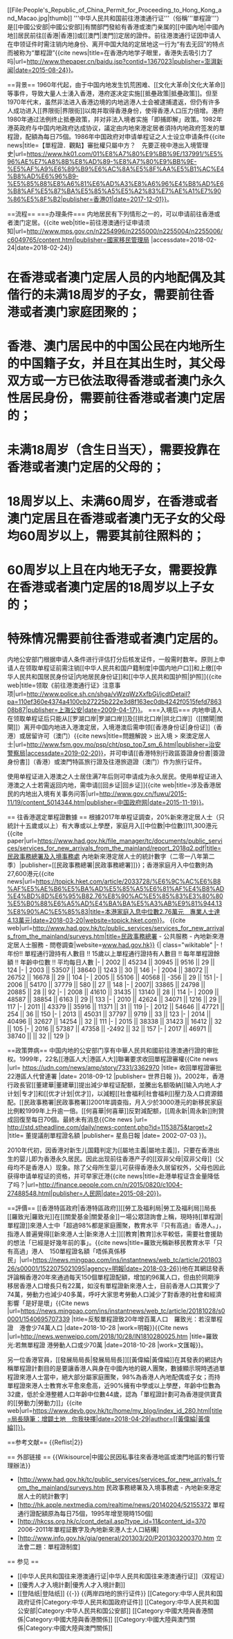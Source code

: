 [[File:People's_Republic_of_China_Permit_for_Proceeding_to_Hong_Kong_and_Macao.jpg|thumb]]
'''中华人民共和国前往港澳通行证'''（俗稱'''單程證'''）是[[中國公安部|中國公安部]]有關部門發給有香港或澳门亲属的[[中國內地|中國內地]]居民前往[[香港|香港]]或[[澳門|澳門]]定居的證件。前往港澳通行证因申请人在申领证件时需注销内地身份、离开中国大陆的定居地这一行为“有去无回”的特点而被称为“單程證”<ref>{{cite news|title=在香港内地学子眼里，香港失去吸引力了吗|url=http://www.thepaper.cn/baidu.jsp?contid=1367023|publisher=澎湃新闻|date=2015-08-24}}</ref>。

==背景==
1960年代起，由于中国内地发生饥荒困难、[[文化大革命|文化大革命]]等事件，导致大量人士湧入香港，港府遂决定实施[[抵壘政策|抵壘政策]]。但至1970年代末，虽然非法进入香港边境的内地逃港人士会被逮捕遣返，但仍有许多人成功进入[[界限街|界限街]]以南并取得香港身份，使得香港人口压力倍增。港府1980年通过法例终止抵壘政策，并对非法入境者实施「即捕即解」政策。1982年港英政府与中国内地政府达成协议，議定由内地來港定居者須持内地政府签发的單程證，配額為每日75個。1986年中国政府对申请单程证之人士设立申请条件<ref>{{cite news|title=【單程證．觀點】審批權只屬中方？　先要正視中港出入境管理史|url=https://www.hk01.com/01%E8%A7%80%E9%BB%9E/137991/%E5%96%AE%E7%A8%8B%E8%AD%89-%E8%A7%80%E9%BB%9E-%E5%AF%A9%E6%89%B9%E6%AC%8A%E5%8F%AA%E5%B1%AC%E4%B8%AD%E6%96%B9-%E5%85%88%E8%A6%81%E6%AD%A3%E8%A6%96%E4%B8%AD%E6%B8%AF%E5%87%BA%E5%85%A5%E5%A2%83%E7%AE%A1%E7%90%86%E5%8F%B2|publisher=香港01|date=2017-12-01}}</ref>。

==流程==
===办理条件===
内地居民有下列情形之一的，可以申请前往香港或者澳门定居。<ref>{{cite web|title=前往港澳通行证申请须知|url=http://www.mps.gov.cn/n2254996/n2255000/n2255004/n2255006/c6049765/content.html|publisher=國家移民管理局
|accessdate=2018-02-24|date=2018-02-24}}</ref>
# 在香港或者澳门定居人员的内地配偶及其偕行的未满18周岁的子女，需要前往香港或者澳门家庭团聚的；
# 香港、澳门居民中的中国公民在内地所生的中国籍子女，并且在其出生时，其父母双方或一方已依法取得香港或者澳门永久性居民身份，需要前往香港或者澳门定居的；
# 未满18周岁（含生日当天），需要投靠在香港或者澳门定居的父母的；
# 18周岁以上、未满60周岁，在香港或者澳门定居且在香港或者澳门无子女的父母均60周岁以上，需要其前往照料的；
# 60周岁以上且在内地无子女，需要投靠在香港或者澳门定居的18周岁以上子女的；
# 特殊情况需要前往香港或者澳门定居的。 
内地公安部门根据申请人条件进行评估打分后核发证件，一般需时数年。原则上申请人在领取单程证前需注销[[中华人民共和国户籍制度|中国内地户口]]和上缴[[中华人民共和国居民身份证|内地居民身份证]]和[[中华人民共和国护照|护照]]<ref name="shpolice">{{cite web|title=领取《前往港澳通行证》注意事项|url=http://www.police.sh.cn/shga/vWzqWzXxfbGj/jcdtDetail?pa=110ef360e4374a4100cb27225b222e3d8f163ec0db4242f0515fefd786308b87|publisher=上海公安|date=2009-04-17}}</ref>。
===入境后===
内地申请人在领取单程证后只能从[[罗湖口岸|罗湖口岸]]及[[拱北口岸|拱北口岸]]（[[關閘|關閘]]）离开中国内地进入港澳定居，入境港澳后需申领[[香港身份证|身份证]]（香港）或居留许可（澳门）<ref name="shpolice"/><ref>{{cite news|title=問題解說 > 出入境 > 來澳定居人士|url=http://www.fsm.gov.mo/psp/cht/psp_top7_sm_6.html|publisher=治安警察局|accessdate=2019-02-20}}</ref>，并可申请[[香港特別行政區簽證身份書|簽證身份書]]（香港）或澳門特區旅行證及往港旅遊證（澳门）作为旅行证件。

使用单程证进入港澳之人士居住满7年后则可申请成为永久居民。使用单程证进入港澳之人士若需返回内地，需申请[[回乡证|回乡证]]<ref>{{cite web|title=涉及香港居民的内地出入境有关事务问答|url=http://www.gov.cn/fuwu/2015-11/19/content_5014344.htm|publisher=中国政府网|date=2015-11-19}}</ref>。

== 往香港選定單程證數據 == 
根據2017年单程证調查，20%新來港定居人士（只統計十五歲或以上）有大專或以上學歷，家庭月入[[中位數|中位數]]11,300港元<ref>{{cite paper|url=https://www.had.gov.hk/file_manager/tc/documents/public_services/services_for_new_arrivals_from_the_mainland/report_2018q2.pdf|title=民政事務總署及入境事務處 內地新來港定居人士的統計數字（二零一八年第二季）|publisher=[[民政事務總署|民政事務總署]]}}</ref>；香港家庭月入中位數則為27,600港元<ref>{{cite news|url=https://topick.hket.com/article/2033728/%E6%9C%AC%E6%B8%AF%E5%AE%B6%E5%BA%AD%E5%85%A5%E6%81%AF%E4%B8%AD%E4%BD%8D%E6%95%B82.76%E8%90%AC%E5%85%83%E3%80%80%E5%B0%88%E6%A5%AD%E4%BA%BA%E5%A3%AB%E9%81%944.13%E8%90%AC%E5%85%83|title=本港家庭入息中位數2.76萬元　專業人士達4.13萬元|date=2018-03-20|website=topick.hket.com}}</ref>。
<ref>{{cite web|url=http://www.had.gov.hk/tc/public_services/services_for_new_arrivals_from_the_mainland/surveys.htm|title=民政事務總署 - 公共服務 - 內地新來港定居人士服務 - 問卷調查|website=www.had.gov.hk}}</ref>
{| class="wikitable"
|-
!  年份!! 單程通行證持有人數目 !! 15歲以上單程通行證持有人數目 !! 每年單程證餘額 !! 年齡中位數 !! 平均每日人數
|-
| 2002 || 45234 || 30945 || 9516 || 29 || 124
|-
| 2003 || 53507 || 38640 || 1243 || 30 || 146
|-
| 2004 || 38072 || 26752 || 16678 || 29 || 104
|-
| 2005 || 55106 || 40568 || -356 || 29 || 151
|-
| 2006 || 54170 || 37779 || 580 || 27 || 148
|-
| 2007|| 33865 || 24798 || 20885 || 28 || 92
|-
| 2008 || 41610 || 31435 || 13140 || 28 || 114
|-
| 2009 || 48587 || 38854 || 6163 || 29 || 133
|-
| 2010 || 42624 || 34071 || 1216 || 29 || 117
|-
| 2011 || 43379  || 35916 || 11371 || 31 || 119
|-
| 2012 || 54646  || 47721 || 254 || 36 || 150
|-
| 2013 || 45031  || 37797 || 9719 || 33 || 123
|-
| 2014 || 40496  || 32627 || 14254 || 32 || 111
|-
| 2015 || 38338  || 31423 || 16412 || 32 || 105
|-
| 2016 || 57387  || 47358 || -2492 || 32 || 157
|-
| 2017 || 46971  || 38740 ||       || 32 || 129
|}

==政策弊病==
中国内地的公安部门享有中華人民共和國前往港澳通行證的审批权。1999年，22名[[港區人大|港區人大]]聯署要求收回單程證審權<ref>{{Cite news |url= https://udn.com/news/amp/story/7331/3362970 |title= 收回單程證審批 22港區人代曾連署 |date= 2018-09-12 |publisher= 世界日報 }}</ref>。2002年，香港行政長官[[董建華|董建華]]提出減少单程证配额，並騰出名额吸納[[输入内地人才计划|专才]]和[[优才计划|优才]]，以減輕[[社會福利|社會福利]]壓力及人口資源錯配。[[民政事務署|民政事務署]]2001年調查指，月入少於3000港元的新移民家庭比例較1999年上升逾一倍。[[何喜華|何喜華]]反對減配额，[[周永新|周永新]]則贊成回復至每日70個。最終未有消息<ref>{{Cite news |url= http://std.stheadline.com/daily/news-content.php?id=1153875&target=2 |title= 董提議削單程證名額 |publisher= 星島日報 |date= 2002-07-03 }}</ref>。

2010年代初，因香港对新生儿国籍判定为[[屬地主義|屬地主義]]，只要在香港出生的婴儿即为香港永久居民。因此出现前往香港产子的[[双非父母|双非父母]]（父母均不是香港人）现象。除了父母所生婴儿可获得香港永久居留权外，父母也因此获得申请单程证的资格，并可举家迁港<ref>{{cite news|title=赴港单程证含金量降低了吗？|url=http://finance.people.com.cn/n/2015/0820/c1004-27488548.html|publisher=人民网|date=2015-08-20}}</ref>。

==評價==
[[香港特區政府|香港特區政府]][[勞工及福利局|勞工及福利局]]局長[[羅致光|羅致光]]在[[關愛基金|關愛基金]]一場公眾諮詢會上稱，現時持[[單程證|單程證]]來港人士中「超過98%都是家庭團聚，教育水平『只有高過』香港人。」，指港人普遍覺得[[新來港人士|新來港人士]][[教育|教育]]水平較低，需要社會援助的想法「已經是好幾年前的事」。<ref>{{cite news|title=羅致光稱新移民教育水平「只有高過」港人　150單程證名額「唔係真係移民」|url=https://news.mingpao.com/ins/instantnews/web_tc/article/20180326/s00001/1522075021095|agency=明報|date=2018-03-26}}</ref>他在其網誌發表評論稱香港20年來通過每天150個單程證配額，增加約96萬人口，但由於同期淨移居香港人口增長只有22萬，如沒有單程證新來港人士，目前香港人口其實少了74萬，勞動力也減少40多萬，呼吁大家思考勞動人口減少了對香港的社會和經濟影響「是好是壞」<ref>{{Cite news |url=https://news.mingpao.com/ins/instantnews/web_tc/article/20181028/s00001/1540695707339 |title=反駁單程證致20年增百萬人口　羅致光：若沒單程證　港會少74萬人口 |date=2018-10-28 |work=明報}}</ref><ref>{{Cite news |url=http://news.wenweipo.com/2018/10/28/IN1810280025.htm |title=羅致光:若無單程證 港勞動人口或少70萬 |date=2018-10-28 |work=文匯報}}</ref>。

另一位香港官員，[[發展局局長|發展局局長]][[黃偉綸|黃偉綸]]在其發表的網誌內稱單程證計劃目的是要讓香港人與身在中國內地的親人團聚，數據顯示現時透過單程證來港人士當中，絕大部分屬家庭團聚，98%為香港人內地配偶或子女；而持單程證來港人士教育水平愈來愈高，近90%擁有中學或以上學歷，年齡中位數為32歲，低於全港整體人口年齡中位數44歲，認為「單程證計劃可為香港提供寶貴的[[勞動力|勞動力]]」<ref>{{cite web|url=https://www.devb.gov.hk/tc/home/my_blog/index_id_280.html|title=局長隨筆：增闢土地　你我抉擇|date=2018-04-29|author=[[黃偉綸|黃偉綸]]}}</ref>。

==参考文献==
{{Reflist|2}}

== 外部链接 ==
{{Wikisource|中國公民因私事往來香港地區或澳門地區的暫行管理辦法}}
* [http://www.had.gov.hk/tc/public_services/services_for_new_arrivals_from_the_mainland/surveys.htm 民政事務總署及入境事務處 - 內地新來港定居人士的統計數字]
* [http://hk.apple.nextmedia.com/realtime/news/20140204/52155372 單程通行證配額原為每日75個，1995年增至現時150個]
* [http://hkcss.org.hk/c/cont_detail.asp?type_id=11&content_id=370 2006-2011年單程証數字及內地新來港人士人口結構]
* [http://www.info.gov.hk/gia/general/201303/20/P201303200370.htm 立法會二題：單程證制度]

== 参见 ==
* [[中华人民共和国往来港澳通行证|中华人民共和国往来港澳通行证]]（双程证）
* [[優秀人才入境計劃|優秀人才入境計劃]]
* [[登陆纸|登陆纸]]
{{-}}
{{两岸四地的旅行证件}}
[[Category:中华人民共和国政府证件|Category:中华人民共和国政府证件]]
[[Category:中华人民共和国公安部|Category:中华人民共和国公安部]]
[[Category:中國大陸與香港關係|Category:中國大陸與香港關係]]
[[Category:中國大陸與澳門關係|Category:中國大陸與澳門關係]]